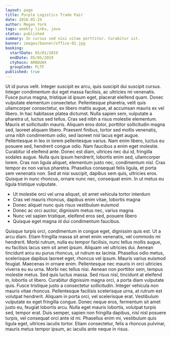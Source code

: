 ```yaml
---
layout: page
title: Purple Logistics Trade Fair
date: 2016-05-24
author: Megan York
tags: weekly links, java
status: published
summary: In cursus sed nisi vitae porttitor. Curabitur sit.
banner: images/banner/office-01.jpg
booking:
  startDate: 05/01/2019
  endDate: 05/05/2019
  ctyhocn: AMADUHX
  groupCode: PLTF
published: true
---
```

Ut id purus velit. Integer suscipit ex arcu, quis suscipit dui suscipit cursus. Integer condimentum dui eget massa facilisis, ac ultricies mi venenatis. Fusce purus magna, tristique id ipsum eget, placerat eleifend quam. Donec vulputate elementum consectetur. Pellentesque pharetra, velit quis ullamcorper consectetur, ex libero mattis augue, at accumsan mauris ex vel libero. In hac habitasse platea dictumst. Nulla sapien sem, vulputate a pharetra ut, luctus sed tellus. Cras sed nibh a risus molestie elementum. Mauris et sollicitudin mauris. Aliquam eros dolor, porttitor sollicitudin magna sed, laoreet aliquam libero. Praesent finibus, tortor sed mollis venenatis, urna nibh condimentum odio, sed laoreet nisl lacus eget augue. Pellentesque in leo in lorem pellentesque varius. Nam enim libero, luctus eu posuere sed, hendrerit congue odio. Nam faucibus a enim eget molestie.
Curabitur id eleifend ante. Donec est diam, ultrices nec dui id, fringilla sodales augue. Nulla quis ipsum hendrerit, lobortis enim sed, ullamcorper lorem. Cras non ligula aliquet, elementum justo nec, condimentum nisl. Cras tempor ex non varius pharetra. Phasellus consequat felis ligula, et porta sem venenatis non. Sed at nisi suscipit, dapibus sem quis, ultricies eros. Quisque in nunc rhoncus, ornare nunc nec, consequat enim. In ut metus eu ligula tristique vulputate.

* Ut molestie orci vel urna aliquet, sit amet vehicula tortor interdum
* Cras vel mauris rhoncus, dapibus enim vitae, lobortis magna
* Donec aliquet nunc quis risus vestibulum euismod
* Donec ac orci auctor, dignissim metus nec, varius magna
* Nunc vel sapien tristique, eleifend eros sed, posuere libero
* Quisque eget magna id dui condimentum faucibus.

Quisque turpis orci, condimentum in congue eget, dignissim quis est. Ut a arcu diam. Etiam fringilla massa sit amet enim venenatis, vel commodo mi hendrerit. Morbi rutrum, nulla eu tempor facilisis, nunc tellus mollis augue, eu facilisis lacus sem sit amet ipsum. Aliquam vel ultricies dui. Aenean tincidunt arcu eu purus rhoncus, ut rutrum ex lacinia. Phasellus odio metus, scelerisque dapibus laoreet eget, rhoncus vel ipsum. Mauris varius euismod feugiat. Maecenas in ornare enim.
Pellentesque nec mauris in orci ultricies viverra eu eu urna. Morbi nec tellus nisi. Aenean non porttitor sem, tempus molestie metus. Sed quis luctus massa. Sed risus nisl, tincidunt at eleifend in, lobortis ut libero. Curabitur dignissim magna orci, a porta diam vulputate quis. Fusce tristique justo a consectetur sollicitudin. Integer vehicula non mauris vitae rhoncus. Pellentesque facilisis scelerisque urna, at rutrum est volutpat hendrerit. Aliquam in porta orci, vel scelerisque erat. Vestibulum vulputate ex eget fringilla congue. Donec neque eros, fermentum sit amet justo eu, feugiat lobortis arcu. Nulla eget mauris lobortis, volutpat turpis sed, tempor erat. Duis semper, sapien non fringilla dapibus, nisl nisl posuere turpis, vel consequat orci ante id mi. Phasellus enim mi, vestibulum quis ligula eget, ultrices iaculis tortor. Etiam consectetur, felis a rhoncus pulvinar, mauris metus tempor ipsum, ac iaculis ante neque in risus.
